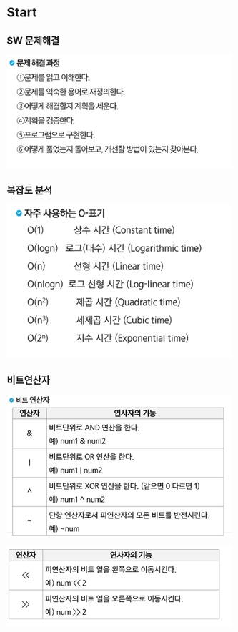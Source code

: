 # Start

## SW 문제해결

![image-20220620234824218](Start_assets/50c68883744e200a2aebf53a0e29bab79d6dc391.png)

## 복잡도 분석

![image-20220620234855192](Start_assets/0303f8ee8315416f6271173ae2c880e7e1e24646.png)

## 비트연산자

![image-20220620234922536](Start_assets/c79787dfb9626f311355ffb180a36a7531aabe4e.png)

![image-20220620234931576](Start_assets/40a3fdce53ddf3ffac74032c1dafcafd88892f8d.png)
